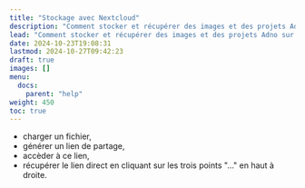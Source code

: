 ```yaml
---
title: "Stockage avec Nextcloud"
description: "Comment stocker et récupérer des images et des projets Adno sur Nextcloud."
lead: "Comment stocker et récupérer des images et des projets Adno sur Nextcloud."
date: 2024-10-23T19:08:31
lastmod: 2024-10-27T09:42:23  
draft: true 
images: []
menu:
  docs:
    parent: "help"
weight: 450
toc: true
---
```


- charger un fichier,
- générer un lien de partage,
- accèder à ce lien,
- récupérer le lien direct en cliquant sur les trois points "..." en haut à droite. 
